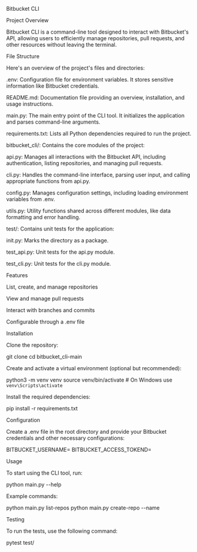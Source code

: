 Bitbucket CLI

Project Overview

Bitbucket CLI is a command-line tool designed to interact with Bitbucket's API, allowing users to efficiently manage repositories, pull requests, and other resources without leaving the terminal.

File Structure

Here's an overview of the project's files and directories:

.env: Configuration file for environment variables. It stores sensitive information like Bitbucket credentials.

README.md: Documentation file providing an overview, installation, and usage instructions.

main.py: The main entry point of the CLI tool. It initializes the application and parses command-line arguments.

requirements.txt: Lists all Python dependencies required to run the project.

bitbucket_cli/: Contains the core modules of the project:

api.py: Manages all interactions with the Bitbucket API, including authentication, listing repositories, and managing pull requests.

cli.py: Handles the command-line interface, parsing user input, and calling appropriate functions from api.py.

config.py: Manages configuration settings, including loading environment variables from .env.

utils.py: Utility functions shared across different modules, like data formatting and error handling.

test/: Contains unit tests for the application:

init.py: Marks the directory as a package.

test_api.py: Unit tests for the api.py module.

test_cli.py: Unit tests for the cli.py module.

Features

List, create, and manage repositories

View and manage pull requests

Interact with branches and commits

Configurable through a .env file

Installation

Clone the repository:

git clone <repository-url>
cd bitbucket_cli-main

Create and activate a virtual environment (optional but recommended):

python3 -m venv venv
source venv/bin/activate   # On Windows use `venv\Scripts\activate`

Install the required dependencies:

pip install -r requirements.txt

Configuration

Create a .env file in the root directory and provide your Bitbucket credentials and other necessary configurations:

BITBUCKET_USERNAME=<your-username>
BITBUCKET_ACCESS_TOKEND=<your-token>

Usage

To start using the CLI tool, run:

python main.py --help

Example commands:

python main.py list-repos
python main.py create-repo --name <repo-name>

Testing

To run the tests, use the following command:

pytest test/

